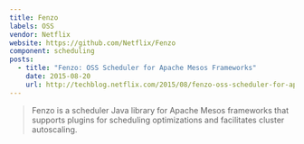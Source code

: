 ```yaml
---
title: Fenzo
labels: OSS
vendor: Netflix
website: https://github.com/Netflix/Fenzo
component: scheduling
posts:
  - title: "Fenzo: OSS Scheduler for Apache Mesos Frameworks"
    date: 2015-08-20
    url: http://techblog.netflix.com/2015/08/fenzo-oss-scheduler-for-apache-mesos.html
---
```

> Fenzo is a scheduler Java library for Apache Mesos frameworks that
> supports plugins for scheduling optimizations and facilitates cluster
> autoscaling.
